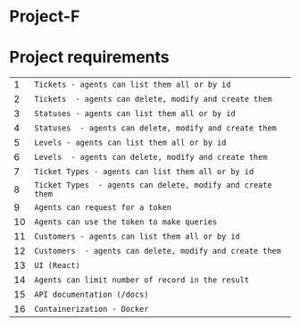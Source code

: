 # Project-F

# Project requirements
|                |                               |
|----------------|-------------------------------|
|1|`Tickets - agents can list them all or by id` |
|2|`Tickets  - agents can delete, modify and create them` |
|3|`Statuses - agents can list them all or by id` |
|4|`Statuses  - agents can delete, modify and create them` |
|5|`Levels - agents can list them all or by id` |
|6|`Levels  - agents can delete, modify and create them` |
|7|`Ticket Types - agents can list them all or by id`|
|8|`Ticket Types  - agents can delete, modify and create them`|
|9|`Agents can request for a token`|
|10|`Agents can use the token to make queries`|
|11|`Customers - agents can list them all or by id`|
|12|`Customers  - agents can delete, modify and create them`|
|13|`UI (React)`|
|14|`Agents can limit number of record in the result`|
|15|`API documentation (/docs)`|
|16|`Containerization - Docker`|